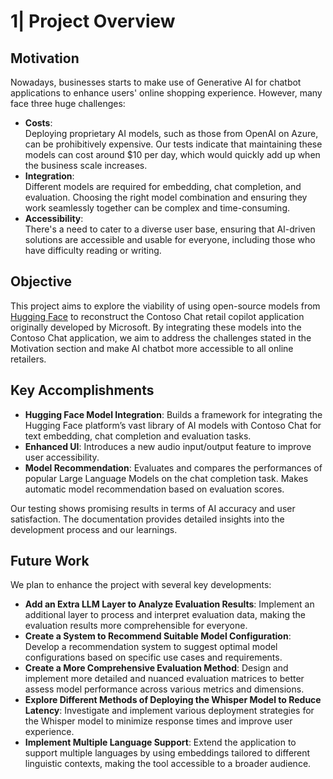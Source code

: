 # 1| Project Overview

## Motivation

Nowadays, businesses starts to make use of Generative AI for chatbot applications to enhance users' online shopping experience. However, many face three huge challenges:

- **Costs**:  
Deploying proprietary AI models, such as those from OpenAI on Azure, can be prohibitively expensive. Our tests indicate that maintaining these models can cost around $10 per day, which would quickly add up when the business scale increases. 
- **Integration**:  
Different models are required for embedding, chat completion, and evaluation. Choosing the right model combination and ensuring they work seamlessly together can be complex and time-consuming.
- **Accessibility**:  
There's a need to cater to a diverse user base, ensuring that AI-driven solutions are accessible and usable for everyone, including those who have difficulty reading or writing.

## Objective

This project aims to explore the viability of using open-source models from [Hugging Face](https://huggingface.co) to reconstruct the Contoso Chat retail copilot application originally developed by Microsoft. By integrating these models into the Contoso Chat application, we aim to address the challenges stated in the Motivation section and make AI chatbot more accessible to all online retailers. 

## Key Accomplishments

- **Hugging Face Model Integration**: Builds a framework for integrating the Hugging Face platform’s vast library of AI models with Contoso Chat for text embedding, chat completion and evaluation tasks.
- **Enhanced UI**: Introduces a new audio input/output feature to improve user accessibility.
- **Model Recommendation**: Evaluates and compares the performances of popular Large Language Models on the chat completion task. Makes automatic model recommendation based on evaluation scores.

Our testing shows promising results in terms of AI accuracy and user satisfaction. The documentation provides detailed insights into the development process and our learnings.

## Future Work

We plan to enhance the project with several key developments:

- **Add an Extra LLM Layer to Analyze Evaluation Results**: Implement an additional layer to process and interpret evaluation data, making the evaluation results more comprehensible for everyone.
- **Create a System to Recommend Suitable Model Configuration**: Develop a recommendation system to suggest optimal model configurations based on specific use cases and requirements.
- **Create a More Comprehensive Evaluation Method**: Design and implement more detailed and nuanced evaluation matrices to better assess model performance across various metrics and dimensions.
- **Explore Different Methods of Deploying the Whisper Model to Reduce Latency**: Investigate and implement various deployment strategies for the Whisper model to minimize response times and improve user experience.
- **Implement Multiple Language Support**: Extend the application to support multiple languages by using embeddings tailored to different linguistic contexts, making the tool accessible to a broader audience.


